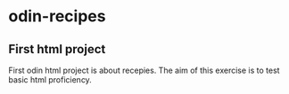 # odin-recipes

## First html project

First odin html project is about recepies. The aim of this exercise is to test basic html proficiency.
